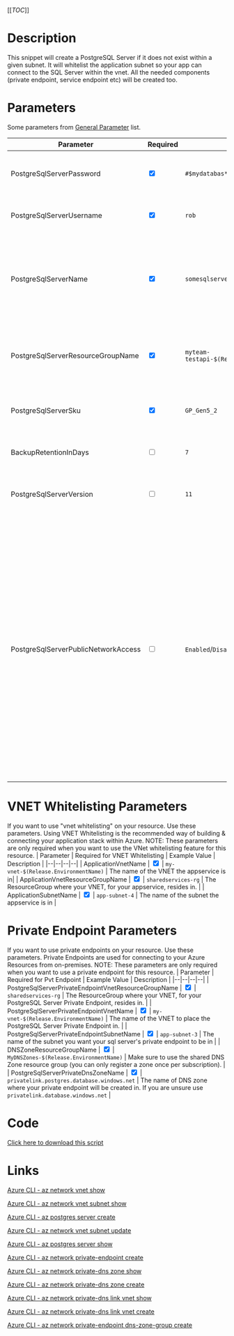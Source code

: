 [[_TOC_]]

# Description
This snippet will create a PostgreSQL Server if it does not exist within a given subnet. It will whitelist the application subnet so your app can connect to the SQL Server within the vnet. All the needed components (private endpoint, service endpoint etc) will be created too.

# Parameters
Some parameters from [General Parameter](/Azure/Azure-CLI-Snippets) list.

| Parameter | Required | Example Value | Description |
|--|--|--|--|
| PostgreSqlServerPassword | <input type="checkbox" checked> | `#$mydatabas**e` | The password for the PostgreSql server username |
| PostgreSqlServerUsername | <input type="checkbox" checked> | `rob` | The admin username for the PostgreSql server |
| PostgreSqlServerName | <input type="checkbox" checked> | `somesqlserver$(Release.EnvironmentName)` | The name for the PostgreSQL Server resource. It's recommended to use just alphanumerical characters without hyphens etc.|
| PostgreSqlServerResourceGroupName | <input type="checkbox" checked> | `myteam-testapi-$(Release.EnvironmentName)` | The name of the resourcegroup you want your PostgreSql server to be created in |
| PostgreSqlServerSku | <input type="checkbox" checked> | `GP_Gen5_2` | The SKU to use for this server. This will determine the performancetier |
| BackupRetentionInDays | <input type="checkbox"> | `7` | The number of days you want the backup retention to be | 
| PostgreSqlServerVersion | <input type="checkbox"> | `11` | Define the version of postgresql to use. This defaults to v11 |
| PostgreSqlServerPublicNetworkAccess | <input type="checkbox"> | `Enabled`/`Disabled` | Enable or disable the public endpoint. When using VNet Whitelisting this will forcefully be enabled. In this case the VNet whitelist will only allow access from your VNets via the public interface (this might be confusing). If you are ONLY using Private Endpoints, you can disable public access. The default value is set to `Disabled` with an forced override to `Enabled` if you use VNet whitelisting. |


# VNET Whitelisting Parameters

If you want to use "vnet whitelisting" on your resource. Use these parameters. Using VNET Whitelisting is the recommended way of building & connecting your application stack within Azure.
NOTE: These parameters are only required when you want to use the VNet whitelisting feature for this resource.
| Parameter | Required for VNET Whitelisting | Example Value | Description |
|--|--|--|--|
| ApplicationVnetName | <input type="checkbox" checked> | `my-vnet-$(Release.EnvironmentName)` | The name of the VNET the appservice is in|
| ApplicationVnetResourceGroupName | <input type="checkbox" checked> | `sharedservices-rg` | The ResourceGroup where your VNET, for your appservice, resides in. |
| ApplicationSubnetName | <input type="checkbox" checked> | `app-subnet-4` | The name of the subnet the appservice is in |

# Private Endpoint Parameters

If you want to use private endpoints on your resource. Use these parameters. Private Endpoints are used for connecting to your Azure Resources from on-premises.
NOTE: These parameters are only required when you want to use a private endpoint for this resource.
| Parameter | Required for Pvt Endpoint | Example Value | Description |
|--|--|--|--|
| PostgreSqlServerPrivateEndpointVnetResourceGroupName | <input type="checkbox" checked> | `sharedservices-rg` | The ResourceGroup where your VNET, for your PostgreSQL Server Private Endpoint, resides in. |
| PostgreSqlServerPrivateEndpointVnetName | <input type="checkbox" checked> | `my-vnet-$(Release.EnvironmentName)` | The name of the VNET to place the PostgreSQL Server Private Endpoint in. |
| PostgreSqlServerPrivateEndpointSubnetName | <input type="checkbox" checked> | `app-subnet-3` | The name of the subnet you want your sql server's private endpoint to be in |
| DNSZoneResourceGroupName | <input type="checkbox" checked> | `MyDNSZones-$(Release.EnvironmentName)` | Make sure to use the shared DNS Zone resource group (you can only register a zone once per subscription). |
| PostgreSqlServerPrivateDnsZoneName | <input type="checkbox" checked> | `privatelink.postgres.database.windows.net` | The name of DNS zone where your private endpoint will be created in. If you are unsure use `privatelink.database.windows.net` |


# Code
[Click here to download this script](../../../../src/PostgreSQL/Create-PostgreSQL-Server.ps1)

# Links

[Azure CLI - az network vnet show](https://docs.microsoft.com/en-us/cli/azure/network/vnet?view=azure-cli-latest#az_network_vnet_show)

[Azure CLI - az network vnet subnet show](https://docs.microsoft.com/en-us/cli/azure/network/vnet/subnet?view=azure-cli-latest#az-network-vnet-subnet-show)

[Azure CLI - az postgres server create](https://docs.microsoft.com/en-us/cli/azure/postgres/server?view=azure-cli-latest#az_postgres_server_create)

[Azure CLI - az network vnet subnet update](https://docs.microsoft.com/en-us/cli/azure/network/vnet/subnet?view=azure-cli-latest#az-network-vnet-subnet-update)

[Azure CLI - az postgres server show](https://docs.microsoft.com/en-us/cli/azure/postgres/server?view=azure-cli-latest#az_postgres_server_show)

[Azure CLI - az network private-endpoint create](https://docs.microsoft.com/en-us/cli/azure/network/private-endpoint?view=azure-cli-latest#az-network-private-endpoint-create)

[Azure CLI - az network private-dns zone show](https://docs.microsoft.com/en-us/cli/azure/ext/privatedns/network/private-dns/zone?view=azure-cli-latest#ext-privatedns-az-network-private-dns-zone-show)

[Azure CLI - az network private-dns zone create](https://docs.microsoft.com/en-us/cli/azure/ext/privatedns/network/private-dns/zone?view=azure-cli-latest#ext-privatedns-az-network-private-dns-zone-create)

[Azure CLI - az network private-dns link vnet show](https://docs.microsoft.com/en-us/cli/azure/network/private-dns/link/vnet?view=azure-cli-latest#az-network-private-dns-link-vnet-show)

[Azure CLI - az network private-dns link vnet create](https://docs.microsoft.com/en-us/cli/azure/network/private-dns/link/vnet?view=azure-cli-latest#az-network-private-dns-link-vnet-create)

[Azure CLI - az network private-endpoint dns-zone-group create](https://docs.microsoft.com/en-us/cli/azure/network/private-endpoint/dns-zone-group?view=azure-cli-latest#az-network-private-endpoint-dns-zone-group-create)
